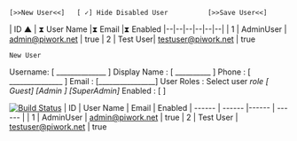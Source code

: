 ﻿    [>>New User<<]   [ ✓] Hide Disabled User          [>>Save User<<]

| ID ▲ | ⧗ User Name |⧗ Email |⧗ Enabled
|--|--|--|--|--|--|
| 1 | AdminUser | admin@piwork.net | true
| 2 | Test User| testuser@piwork.net | true

 

    New User    
 Username:  [ ______________ ]
 Display Name : [ __________ ]
 Phone :   [ _______________ ]
 Email : [________________]
 User Roles : Select user  *role*   *[ Guest]*  *[Admin ]* *[SuperAdmin]*
Enabled : [ ] 




[![Build Status](https://i.hizliresim.com/tnlRd4.png)]()
| ID | User Name |  Email | Enabled
| ------ | ------ |------ | ------ |
| 1 | AdminUser | admin@piwork.net | true
| 2 | Test User | testuser@piwork.net | true
